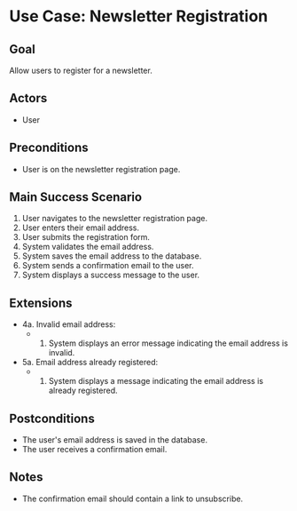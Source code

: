 # Use Case: Newsletter Registration

## Goal
Allow users to register for a newsletter.

## Actors
- User

## Preconditions
- User is on the newsletter registration page.

## Main Success Scenario
1. User navigates to the newsletter registration page.
2. User enters their email address.
3. User submits the registration form.
4. System validates the email address.
5. System saves the email address to the database.
6. System sends a confirmation email to the user.
7. System displays a success message to the user.

## Extensions
- 4a. Invalid email address:
  - 1. System displays an error message indicating the email address is invalid.
- 5a. Email address already registered:
  - 1. System displays a message indicating the email address is already registered.

## Postconditions
- The user's email address is saved in the database.
- The user receives a confirmation email.

## Notes
- The confirmation email should contain a link to unsubscribe.
